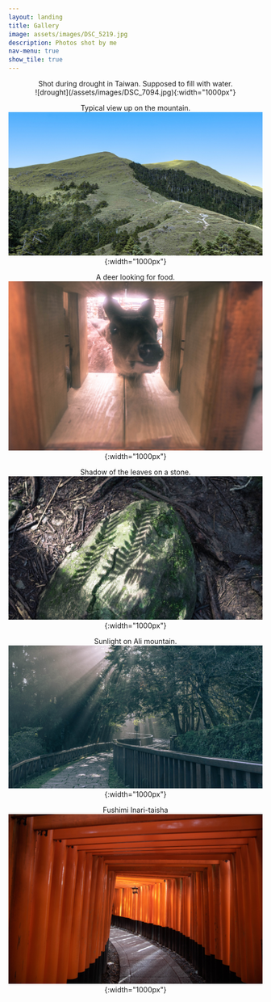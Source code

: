 ```yaml
---
layout: landing
title: Gallery
image: assets/images/DSC_5219.jpg
description: Photos shot by me
nav-menu: true
show_tile: true
---
```


<center>
Shot during drought in Taiwan. Supposed to fill with water. <br />
![drought](/assets/images/DSC_7094.jpg){:width="1000px"}

Typical view up on the mountain. <br />
![mountain](/assets/images/banner.jpg){:width="1000px"}

A deer looking for food. <br />
![deer](/assets/images/DSC_4542.jpg){:width="1000px"}

Shadow of the leaves on a stone. <br />
![shadow](/assets/images/DSC_4840.jpg){:width="1000px"}

Sunlight on Ali mountain. <br />
![sunlight](/assets/images/DSC_5219.jpg){:width="1000px"}

Fushimi Inari-taisha <br />
![shrine](/assets/images/IMG_4210.jpg){:width="1000px"}
  
 </center>
